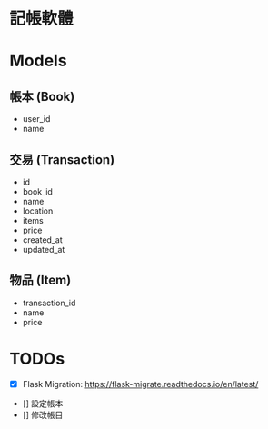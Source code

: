 # 記帳軟體

# Models
## 帳本 (Book)
* user_id
* name

## 交易 (Transaction)
* id
* book_id
* name
* location
* items
* price
* created_at
* updated_at

## 物品 (Item)
* transaction_id
* name
* price

# TODOs
* [X] Flask Migration: https://flask-migrate.readthedocs.io/en/latest/
* [] 設定帳本
* [] 修改帳目
